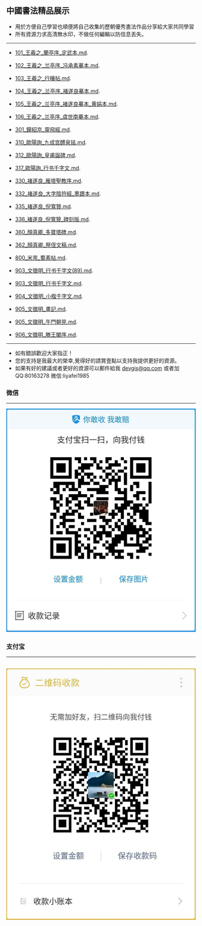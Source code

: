 ## 中國書法精品展示

* 用於方便自己學習也順便將自己收集的歷朝優秀書法作品分享給大家共同學習
* 所有資源力求高清無水印，不做任何編輯以防信息丟失。
--- 
* [101_王羲之_蘭亭序_定武本.md](101_王羲之_蘭亭序_定武本.md "王羲之_蘭亭序_定武本"). 
* [102_王羲之_兰亭序_冯承素摹本.md](102_王羲之_兰亭序_冯承素摹本.md "王羲之_兰亭序_冯承素摹本"). 
* [103_王羲之_行穰帖.md](103_王羲之_行穰帖.md "王羲之_行穰帖"). 
* [104_王羲之_兰亭序_褚遂良摹本.md](104_王羲之_兰亭序_褚遂良摹本.md "王羲之_兰亭序_褚遂良摹本"). 
* [105_王羲之_兰亭序_褚遂良摹本_黄娟本.md](105_王羲之_兰亭序_褚遂良摹本_黄娟本.md "王羲之_兰亭序_褚遂良摹本（黄娟本）"). 
* [106_王羲之_兰亭序_虞世南摹本.md](106_王羲之_兰亭序_虞世南摹本.md "王羲之_兰亭序_虞世南摹本"). 

* [301_鐘紹京_靈飛經.md](301_鐘紹京_靈飛經.md "鐘紹京_靈飛經"). 

* [310_歐陽詢_九成宫醴泉铭.md](310_歐陽詢_九成宫醴泉铭.md "欧阳询_九成宫醴泉铭（故宮藏版本）"). 
* [312_歐陽詢_皇甫誕碑.md](312_歐陽詢_皇甫誕碑.md "歐陽詢_皇甫誕碑（宋拓本）"). 
* [317_歐陽詢_行书千字文.md](317_歐陽詢_行书千字文.md "歐陽詢行书千字文"). 

* [330_褚遂良_雁塔聖教序.md](330_褚遂良_雁塔聖教序.md "褚遂良_雁塔聖教序"). 
* [332_褚遂良_大字陰符經_墨蹟本.md](332_褚遂良_大字陰符經_墨蹟本.md "褚遂良_大字陰符經（墨蹟本）"). 
* [335_褚遂良_倪寬贊.md](335_褚遂良_倪寬贊.md "褚遂良_倪寬贊"). 
* [336_褚遂良_倪寬贊_碑刻版.md](336_褚遂良_倪寬贊_碑刻版.md "褚遂良_倪寬贊（碑刻版）"). 


* [360_顏真卿_多寶塔碑.md](360_顏真卿_多寶塔碑.md "顏真卿_多寶塔碑").
* [362_顏真卿_祭侄文稿.md](362_顏真卿_祭侄文稿.md "顏真卿_祭侄文稿"). 

* [800_米芾_蜀素帖.md](800_米芾_蜀素帖.md "米芾_蜀素帖"). 

* [903_文徵明_行书千字文(89).md](903_文徵明_行书千字文(89).md "文徵明_行书千字文(八十九歲書)"). 
* [903_文徵明_行书千字文.md](903_文徵明_行书千字文.md "文徵明_行书千字文"). 
* [904_文徵明_小楷千字文.md](904_文徵明_小楷千字文.md "文徵明_小楷千字文"). 
* [905_文徵明_畫記.md](905_文徵明_畫記.md "文徵明_畫記（偽）"). 
* [905_文徵明_午門朝見.md](905_文徵明_午門朝見.md "文徵明_午門朝見"). 
* [906_文徵明_滕王閣序.md](906_文徵明_滕王閣序.md "文徵明_滕王閣序"). 

---
* 如有錯誤歡迎大家指正！
* 您的支持是我最大的榮幸,覺得好的請賞壹點以支持我提供更好的資源。
* 如果有好的建議或者更好的資源可以郵件給我 devgis@qq.com 或者加QQ:80163278 微信:liyafei1985

### 微信
---
![微信收款](zfb.jpg)

### 支付宝
---
![支付宝收款](wx.jpg)
---